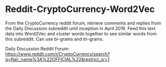 # Reddit-CryptoCurrency-Word2Vec

From the CryptoCurrency reddit forum, retrieve comments and replies from the Daily Discussion subreddit until inception in April 2019. 
Feed this text data into Word2Vec and cluster words together to see similar words from this subreddit. Can use bi-grams and tri-grams.

Daily Discussion Reddit Forum:
https://www.reddit.com/r/CryptoCurrency/search?q=flair_name%3A%22OFFICIAL%22&restrict_sr=1
